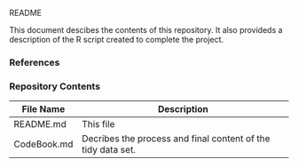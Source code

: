 
README

This document descibes the contents of this repository. It also provideds a description of the R script created to complete the project.

### References


### Repository Contents

| File Name | Description|
|---|---|
|README.md| This file |
|CodeBook.md | Decribes the process and final content of the tidy data set.|

